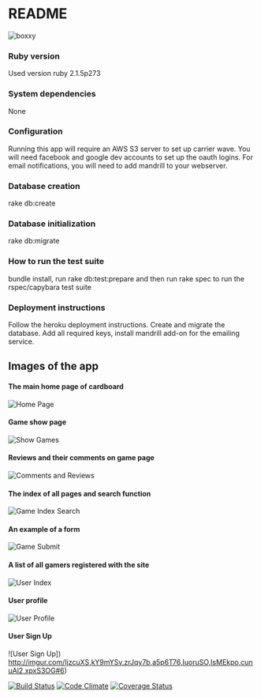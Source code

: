 # README

![boxxy](http://i.imgur.com/9n0cmic.gif "boxxy")

### Ruby version
Used version ruby 2.1.5p273

### System dependencies
None

### Configuration
Running this app will require an AWS S3 server to set up carrier wave.
You will need facebook and google dev accounts to set up the oauth logins.
For email notifications, you will need to add mandrill to your webserver.

### Database creation
rake db:create

### Database initialization
rake db:migrate

### How to run the test suite
bundle install, run rake db:test:prepare and then run rake spec to run the rspec/capybara test suite

### Deployment instructions
Follow the heroku deployment instructions.  Create and migrate the database.
Add all required keys, install mandrill add-on for the emailing service.

## Images of the app
#### The main home page of cardboard
![Home Page](
https://i.imgur.com/H7bMWy2.jpg)

#### Game show page
![Show Games](
http://i.imgur.com/kY9mYSv.png)

#### Reviews and their comments on game page
![Comments and Reviews](
https://i.imgur.com/rZ4MFgu.png)

#### The index of all pages and search function
![Game Index Search](
http://i.imgur.com/zrJqy7b.png)


#### An example of a form
![Game Submit](
https://i.imgur.com/gSA0bp4.png)

#### A list of all gamers registered with the site
![User Index](
https://i.imgur.com/SBfCDRi.png)

#### User profile
![User Profile](
https://i.imgur.com/f8Xfvo1.png)

#### User Sign Up
![User Sign Up])
http://imgur.com/IjzcuXS,kY9mYSv,zrJqy7b,a5p6T76,IuoruSO,IsMEkpo,cunuAl2,xpxS3OG#6)


[![Build Status](https://travis-ci.org/SensitiveLion/cardboard.svg?branch=master)](https://travis-ci.org/SensitiveLion/cardboard) [![Code Climate](
https://codeclimate.com/github/SensitiveLion/cardboard.png)](https://codeclimate.com/github/SensitiveLion/cardboard) [![Coverage Status](
https://coveralls.io/repos/SensitiveLion/cardboard/badge.png)](https://coveralls.io/r/SensitiveLion/cardboard)
